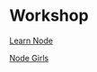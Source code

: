 # Workshop

[Learn Node](https://github.com/nikhilaravi/learn-node)

[Node Girls](https://github.com/node-girls/workshop-cms)
